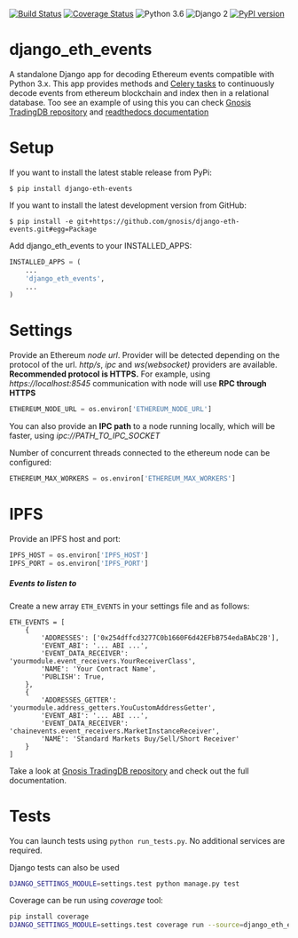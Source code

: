 [![Build Status](https://travis-ci.org/gnosis/django-eth-events.svg?branch=master)](https://travis-ci.org/gnosis/django-eth-events)
[![Coverage Status](https://coveralls.io/repos/github/gnosis/django-eth-events/badge.svg?branch=master)](https://coveralls.io/github/gnosis/django-eth-events?branch=master)
![Python 3.6](https://img.shields.io/badge/Python-3.6-blue.svg)
![Django 2](https://img.shields.io/badge/Django-2-blue.svg)
[![PyPI version](https://badge.fury.io/py/django-eth-events.svg)](https://badge.fury.io/py/django-eth-events)

# django_eth_events
A standalone Django app for decoding Ethereum events compatible with Python 3.x. This app provides methods 
and [Celery tasks](http://www.celeryproject.org/) to continuously decode events from ethereum blockchain and
index then in a relational database. Too see an example of using this you can
check [Gnosis TradingDB repository](https://github.com/gnosis/pm-trading-db) and
[readthedocs documentation](https://gnosis-apollo.readthedocs.io/en/latest/pm-trading-db.html)

# Setup
If you want to install the latest stable release from PyPi:

`$ pip install django-eth-events`

If you want to install the latest development version from GitHub:

`$ pip install -e git+https://github.com/gnosis/django-eth-events.git#egg=Package`

Add django_eth_events to your INSTALLED_APPS:

```python
INSTALLED_APPS = (
    ...
    'django_eth_events',
    ...
)
```

# Settings
Provide an Ethereum _node url_. Provider will be detected depending on the protocol of the url. _http/s_, _ipc_ and
_ws(websocket)_ providers are available. **Recommended protocol is HTTPS.**
For example, using _https://localhost:8545_ communication with node will use **RPC through HTTPS**

```python
ETHEREUM_NODE_URL = os.environ['ETHEREUM_NODE_URL']
```

You can also provide an **IPC path** to a node running locally, which will be faster, using _ipc://PATH_TO_IPC_SOCKET_

Number of concurrent threads connected to the ethereum node can be configured:

```python
ETHEREUM_MAX_WORKERS = os.environ['ETHEREUM_MAX_WORKERS']
```

# IPFS
Provide an IPFS host and port:

```python
IPFS_HOST = os.environ['IPFS_HOST']
IPFS_PORT = os.environ['IPFS_PORT']
```

##### Events to listen to
Create a new array `ETH_EVENTS` in your settings file and as follows:

```
ETH_EVENTS = [
    {
        'ADDRESSES': ['0x254dffcd3277C0b1660F6d42EFbB754edaBAbC2B'],
        'EVENT_ABI': '... ABI ...',
        'EVENT_DATA_RECEIVER': 'yourmodule.event_receivers.YourReceiverClass',
        'NAME': 'Your Contract Name',
        'PUBLISH': True,
    },
    {
        'ADDRESSES_GETTER': 'yourmodule.address_getters.YouCustomAddressGetter',
        'EVENT_ABI': '... ABI ...',
        'EVENT_DATA_RECEIVER': 'chainevents.event_receivers.MarketInstanceReceiver',
        'NAME': 'Standard Markets Buy/Sell/Short Receiver'
    }
]
```

Take a look at [Gnosis TradingDB repository](https://github.com/gnosis/pm-trading-db) and check out the full documentation.

# Tests
You can launch tests using `python run_tests.py`. No additional services are required.

Django tests can also be used
```bash
DJANGO_SETTINGS_MODULE=settings.test python manage.py test
```

Coverage can be run using _coverage_ tool:
```bash
pip install coverage
DJANGO_SETTINGS_MODULE=settings.test coverage run --source=django_eth_events manage.py test
```
